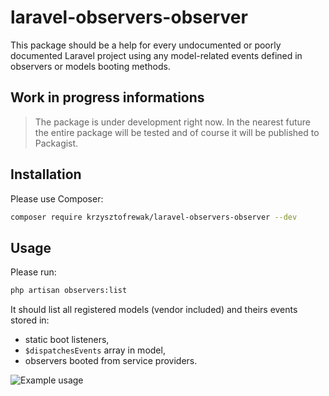 # laravel-observers-observer
This package should be a help for every undocumented or poorly documented Laravel project using any model-related events defined in observers or models booting methods. 

## Work in progress informations
> The package is under development right now. In the nearest future the entire package will be tested and of course it will be published to Packagist.

## Installation
Please use Composer:
```bash
composer require krzysztofrewak/laravel-observers-observer --dev
```

## Usage
Please run:
```bash
php artisan observers:list
```

It should list all registered models (vendor included) and theirs events stored in:
* static boot listeners,
* `$dispatchesEvents` array in model,
* observers booted from service providers.

![Example usage](https://i.imgur.com/mjvCyca.png)